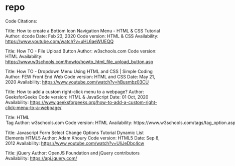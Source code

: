 repo
====

Code Citations:

Title: How to create a Bottom Icon Navigation Menu - HTML & CSS Tutorial
Author: dcode
Date: Feb 23, 2020
Code version: HTML & CSS
Availability: https://www.youtube.com/watch?v=uHL6aeWUEQQ 

Title: How TO - File Upload Button
Author: w3schools.com
Code version: HTML
Availability: https://www.w3schools.com/howto/howto_html_file_upload_button.asp 

Title: How TO - Dropdown Menu Using HTML and CSS | Simple Coding
Author: FEW Front End Web
Code version: HTML and CSS 
Date: May 21, 2020
Availability: https://www.youtube.com/watch?v=hBusmbz03CU

Title: How to add a custom right-click menu to a webpage?
Author: GeeksforGeeks
Code version: HTML & JavaScript
Date: 01 Oct, 2020
Availability: https://www.geeksforgeeks.org/how-to-add-a-custom-right-click-menu-to-a-webpage/

Title: HTML <option> Tag
Author: w3schools.com
Code version: HTML
Availability: https://www.w3schools.com/tags/tag_option.asp

Title: Javascript Form Select Change Options Tutorial Dynamic List 
Elements HTML5
Author: Adam Khoury
Code version: HTML5
Date: Sep 8, 2012
Availability: https://www.youtube.com/watch?v=UliJeDbc4cw 

Title: jQuery 
Author: OpenJS Foundation and jQuery contributors
Availability: https://api.jquery.com/